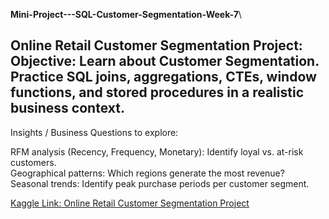**Mini-Project---SQL-Customer-Segmentation-Week-7**\

## Online Retail Customer Segmentation Project: Objective: Learn about Customer Segmentation. Practice SQL joins, aggregations, CTEs, window functions, and stored procedures in a realistic business context.

Insights / Business Questions to explore:

RFM analysis (Recency, Frequency, Monetary): Identify loyal vs. at-risk customers.\
Geographical patterns: Which regions generate the most revenue?\
Seasonal trends: Identify peak purchase periods per customer segment.

[Kaggle Link: Online Retail Customer Segmentation Project](https://www.kaggle.com/datasets/lxnmobill/online-retail-customer-segmentation-project?select=retail_cleaned.csv)

